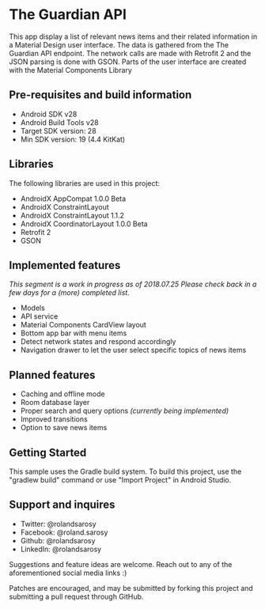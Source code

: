 The Guardian API
===================================

This app display a list of relevant news items and their related information in a Material Design user interface.
The data is gathered from the The Guardian API endpoint.
The network calls are made with Retrofit 2 and the JSON parsing is done with GSON.
Parts of the user interface are created with the Material Components Library

Pre-requisites and build information
-------------------------------------

- Android SDK v28
- Android Build Tools v28
- Target SDK version: 28
- Min SDK version: 19 (4.4 KitKat)

Libraries
---------------
The following libraries are used in this project:

- AndroidX AppCompat 1.0.0 Beta
- AndroidX ConstraintLayout 
- AndroidX ConstraintLayout 1.1.2
- AndroidX CoordinatorLayout 1.0.0 Beta
- Retrofit 2
- GSON

Implemented features
----------------------------------
*This segment is a work in progress as of 2018.07.25
Please check back in a few days for a (more) completed list.*

- Models
- API service
- Material Components CardView layout
- Bottom app bar with menu items
- Detect network states and respond accordingly
- Navigation drawer to let the user select specific topics of news items

Planned features
----------------------------------

- Caching and offline mode
- Room database layer
- Proper search and query options *(currently being implemented)*
- Improved transitions
- Option to save news items

Getting Started
---------------
This sample uses the Gradle build system. To build this project, use the
"gradlew build" command or use "Import Project" in Android Studio.

Support and inquires
--------------------

- Twitter: @rolandsarosy
- Facebook: @roland.sarosy
- Github: @rolandsarosy
- LinkedIn: @rolandsarosy

Suggestions and feature ideas are welcome. Reach out to any of the aforementioned social media links :) 

Patches are encouraged, and may be submitted by forking this project and
submitting a pull request through GitHub.
